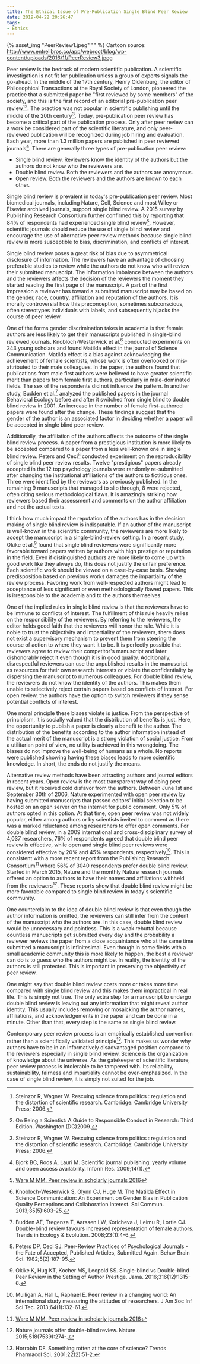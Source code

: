 ```yaml
---
title: The Ethical Issue of Pre-Publication Single Blind Peer Review
date: 2019-04-22 20:26:47
tags:
- Ethics
---
```

{% asset_img "PeerReview1.jpeg" "" %}<!-- more -->
Cartoon source: http://www.entrelibros.co/app/webroot/blog/wp-content/uploads/2016/11/PeerReview3.jpeg

Peer review is the bedrock of modern scientific publication. A scientific investigation is not fit for publication unless a group of experts signals the go-ahead. In the middle of the 17th century, Henry Oldenburg, the editor of Philosophical Transactions at the Royal Society of London, pioneered the practice that a submitted paper be "first reviewed by some members" of the society, and this is the first record of an editorial pre-publication peer review[^1][^2]. The practice was not popular in scientific publishing until the middle of the 20th century[^1]. Today, pre-publication peer review has become a critical part of the publication process. Only after peer review can a work be considered part of the scientific literature, and only peer-reviewed publication will be recognized during job hiring and evaluation. Each year, more than 1.3 million papers are published in peer reviewed journals[^3]. There are generally three types of pre-publication peer review:

- Single blind review. Reviewers know the identity of the authors but the authors do not know who the reviewers are.
- Double blind review. Both the reviewers and the authors are anonymous.
- Open review. Both the reviewers and the authors are known to each other.

Single blind review is prevalent in today's pre-publication peer review. Most biomedical journals, including Nature, Cell, Science and most Wiley or Elsevier archived journals, support single blind review. A 2015 survey by Publishing Research Consortium further confirmed this by reporting that 84% of respondents had experienced single blind review[^4]. However, scientific journals should reduce the use of single blind review and encourage the use of alternative peer review methods because single blind review is more susceptible to bias, discrimination, and conflicts of interest.

Single blind review poses a great risk of bias due to asymmetrical disclosure of information. The reviewers have an advantage of choosing preferable studies to review while the authors do not know who will review their submitted manuscript. The information imbalance between the authors and the reviewers affects the decision of the reviewers the moment they started reading the first page of the manuscript. A part of the first impression a reviewer has toward a submitted manuscript may be based on the gender, race, country, affiliation and reputation of the authors. It is morally controversial how this preconception, sometimes subconscious, often stereotypes individuals with labels, and subsequently hijacks the course of peer review.

One of the forms gender discrimination takes in academia is that female authors are less likely to get their manuscripts published in single-blind reviewed journals. Knobloch-Westerwick et al.[^5] conducted experiments on 243 young scholars and found Matilda effect in the journal of Science Communication. Matilda effect is a bias against acknowledging the achievement of female scientists, whose work is often overlooked or mis-attributed to their male colleagues. In the paper, the authors found that publications from male first authors were believed to have greater scientific merit than papers from female first authors, particularly in male-dominated fields. The sex of the respondents did not influence the pattern. In another study, Budden et al.[^6] analyzed the published papers in the journal Behavioral Ecology before and after it switched from single blind to double blind review in 2001. An increase in the number of female first-authored papers were found after the change. These findings suggest that the gender of the author is an associated factor in deciding whether a paper will be accepted in single blind peer review.

Additionally, the affiliation of the authors affects the outcome of the single blind review process. A paper from a prestigious institution is more likely to be accepted compared to a paper from a less well-known one in single blind review. Peters and Ceci[^7] conducted experiment on the reproducibility of single blind peer review results. Twelve "prestigious" papers already accepted in the 12 top psychology journals were randomly re-submitted after changing the institutional affiliations of the authors to fictitious ones. Three were identified by the reviewers as previously published. In the remaining 9 manuscripts that managed to slip through, 8 were rejected, often citing serious methodological flaws. It is amazingly striking how reviewers based their assessment and comments on the author affiliation and not the actual texts.

I think how much impact the reputation of the authors has in the decision making of single blind review is indisputable. If an author of the manuscript is well-known in the scientific community, the reviewers are more likely to accept the manuscript in a single-blind-review setting. In a recent study, Okike et al.[^8] found that single blind reviewers were significantly more favorable toward papers written by authors with high prestige or reputation in the field. Even if distinguished authors are more likely to come up with good work like they always do, this does not justify the unfair preference. Each scientific work should be viewed on a case-by-case basis. Showing predisposition based on previous works damages the impartiality of the review process. Favoring work from well-respected authors might lead to acceptance of less significant or even methodologically flawed papers. This is irresponsible to the academia and to the authors themselves.

One of the implied rules in single blind review is that the reviewers have to be immune to conflicts of interest. The fulfillment of this rule heavily relies on the responsibility of the reviewers. By referring to the reviewers, the editor holds good faith that the reviewers will honor the rule. While it is noble to trust the objectivity and impartiality of the reviewers, there does not exist a supervisory mechanism to prevent them from steering the course of action to where they want it to be. It is perfectly possible that reviewers agree to review their competitor's manuscript and later dishonorably reject it even though it is in good quality. Additionally, disrespectful reviewers can use the unpublished results in the manuscript as resources for their own research interests or violate the confidentiality by dispersing the manuscript to numerous colleagues. For double blind review, the reviewers do not know the identity of the authors. This makes them unable to selectively reject certain papers based on conflicts of interest. For open review, the authors have the option to switch reviewers if they sense potential conflicts of interest.

One moral principle these biases violate is justice. From the perspective of principlism, it is socially valued that the distribution of benefits is just. Here, the opportunity to publish a paper is clearly a benefit to the author. The distribution of the benefits according to the author information instead of the actual merit of the manuscript is a strong violation of social justice. From a utilitarian point of view, no utility is achieved in this wrongdoing. The biases do not improve the well-being of humans as a whole. No reports were published showing having these biases leads to more scientific knowledge. In short, the ends do not justify the means.

Alternative review methods have been attracting authors and journal editors in recent years. Open review is the most transparent way of doing peer review, but it received cold disfavor from the authors. Between June 1st and September 30th of 2006, Nature experimented with open peer review by having submitted manuscripts that passed editors' initial selection to be hosted on an open server on the internet for public comment. Only 5% of authors opted in this option. At that time, open peer review was not widely popular, either among authors or by scientists invited to comment as there was a marked reluctance among researchers to offer open comments. For double blind review, in a 2009 international and cross-disciplinary survey of 4,037 researchers, 76% of respondents agreed that double blind peer review is effective, while open and single blind peer reviews were considered effective by 20% and 45% respondents, respectively[^9]. This is consistent with a more recent report from the Publishing Research Consortium[^4] where 56% of 3040 respondents prefer double blind review. Started in March 2015, Nature and the monthly Nature research journals offered an option to authors to have their names and affiliations withheld from the reviewers[^10]. These reports show that double blind review might be more favorable compared to single blind review in today's scientific community.

One counterclaim to the idea of double blind review is that even though the author information is omitted, the reviewers can still infer from the content of the manuscript who the authors are. In this case, double blind review would be unnecessary and pointless. This is a weak rebuttal because countless manuscripts get submitted every day and the probability a reviewer reviews the paper from a close acquaintance who at the same time submitted a manuscript is infinitesimal. Even though in some fields with a small academic community this is more likely to happen, the best a reviewer can do is to guess who the authors might be. In reality, the identity of the authors is still protected. This is important in preserving the objectivity of peer review.

One might say that double blind review costs more or takes more time compared with single blind review and this makes them impractical in real life. This is simply not true. The only extra step for a manuscript to undergo double blind review is leaving out any information that might reveal author identity. This usually includes removing or mosaicking the author names, affiliations, and acknowledgements in the paper and can be done in a minute. Other than that, every step is the same as single blind review.

Contemporary peer review process is an empirically established convention rather than a scientifically validated principle[^11]. This makes us wonder why authors have to be in an informatively disadvantaged position compared to the reviewers especially in single blind review. Science is the organization of knowledge about the universe. As the gatekeeper of scientific literature, peer review process is intolerable to be tampered with. Its reliability, sustainability, fairness and impartiality cannot be over-emphasized. In the case of single blind review, it is simply not suited for the job.

[^1]: Steinzor R, Wagner W. Rescuing science from politics : regulation and the distortion of scientific research. Cambridge: Cambridge University Press; 2006.
[^2]: On Being a Scientist: A Guide to Responsible Conduct in Research: Third Edition. Washington (DC)2009.
[^3]: Bjork BC, Roos A, Lauri M. Scientific journal publishing: yearly volume and open access availability. Inform Res. 2009;14(1).
[^4]: [Ware M MM. Peer review in scholarly journals 2016](http://publishingresearchconsortium.com/index.php/prc-documents/prc-research-projects/36-peer-review-full-prc-report-final/file)
[^5]: Knobloch-Westerwick S, Glynn CJ, Huge M. The Matilda Effect in Science Communication: An Experiment on Gender Bias in Publication Quality Perceptions and Collaboration Interest. Sci Commun. 2013;35(5):603-25.
[^6]: Budden AE, Tregenza T, Aarssen LW, Koricheva J, Leimu R, Lortie CJ. Double-blind review favours increased representation of female authors. Trends in Ecology & Evolution. 2008;23(1):4-6.
[^7]: Peters DP, Ceci SJ. Peer-Review Practices of Psychological Journals - the Fate of Accepted, Published Articles, Submitted Again. Behav Brain Sci. 1982;5(2):187-95.
[^8]: Okike K, Hug KT, Kocher MS, Leopold SS. Single-blind vs Double-blind Peer Review in the Setting of Author Prestige. Jama. 2016;316(12):1315-6.
[^9]: Mulligan A, Hall L, Raphael E. Peer review in a changing world: An international study measuring the attitudes of researchers. J Am Soc Inf Sci Tec. 2013;64(1):132-61.
[^10]: Nature journals offer double-blind review. Nature. 2015;518(7539):274-.
[^11]: Horrobin DF. Something rotten at the core of science? Trends Pharmacol Sci. 2001;22(2):51-2.
